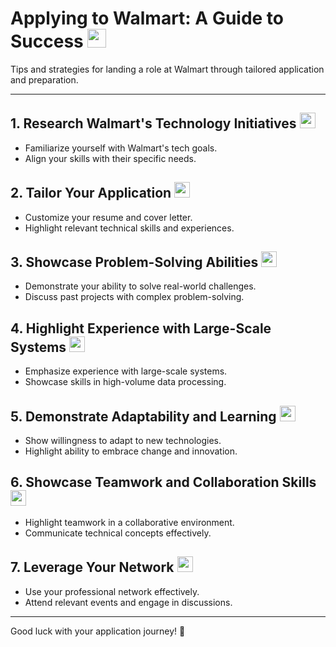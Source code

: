 # Applying to Walmart: A Guide to Success <img src="https://user-images.githubusercontent.com/25181517/192108372-f71d70ac-7ae6-4c0d-8490-0aaf0fcf5589.png" width="30" height="30">

Tips and strategies for landing a role at Walmart through tailored application and preparation.

---

## 1. Research Walmart's Technology Initiatives <img src="https://user-images.githubusercontent.com/25181517/192108894-ab88d3ce-6d9c-4da7-a078-c20e5c87e35f.png" width="25" height="25">

- Familiarize yourself with Walmart's tech goals.
- Align your skills with their specific needs.

## 2. Tailor Your Application <img src="https://user-images.githubusercontent.com/25181517/192109061-584f7966-8234-4752-a7d0-8d1ab14d6782.png" width="25" height="25">

- Customize your resume and cover letter.
- Highlight relevant technical skills and experiences.

## 3. Showcase Problem-Solving Abilities <img src="https://user-images.githubusercontent.com/25181517/192109144-f7de3f9f-9c6b-4b2b-b3d8-9e9a8c2b1115.png" width="25" height="25">

- Demonstrate your ability to solve real-world challenges.
- Discuss past projects with complex problem-solving.

## 4. Highlight Experience with Large-Scale Systems <img src="https://user-images.githubusercontent.com/25181517/192109231-b9dbf4bd-ecc5-4038-b3c9-5e9713a9e5e3.png" width="25" height="25">

- Emphasize experience with large-scale systems.
- Showcase skills in high-volume data processing.

## 5. Demonstrate Adaptability and Learning <img src="https://user-images.githubusercontent.com/25181517/192109310-7e0a531f-0f3f-4e7b-8928-e3f8290b638e.png" width="25" height="25">

- Show willingness to adapt to new technologies.
- Highlight ability to embrace change and innovation.

## 6. Showcase Teamwork and Collaboration Skills <img src="https://user-images.githubusercontent.com/25181517/192109362-00f83faa-9e65-4a5a-92cd-8c3c841cff88.png" width="25" height="25">

- Highlight teamwork in a collaborative environment.
- Communicate technical concepts effectively.

## 7. Leverage Your Network <img src="https://user-images.githubusercontent.com/25181517/192109414-54097d58-ff88-41d8-8f2a-8d2d095c059e.png" width="25" height="25">

- Use your professional network effectively.
- Attend relevant events and engage in discussions.

---

Good luck with your application journey! 🚀
